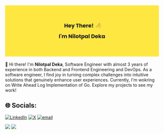 ![Banner](banner.png)

👋 Hi there! I'm **Nilotpal Deka**, Software Engineer with almost 3 years of experience in both Backend and Frontend Engineering and DevOps. As a software engineer, I find joy in turning complex challenges into intuitive solutions that genuinely enhance user experiences. Currently, I'm wokring on Write Ahead Log Implementation of Go. Explore my projects to see my work!

## 🌐 Socials:
[![LinkedIn](https://img.shields.io/badge/LinkedIn-%230077B5.svg?logo=linkedin&logoColor=white)](https://linkedin.com/in/iamnilotpaldeka) [![X](https://img.shields.io/badge/X-black.svg?logo=X&logoColor=white)](https://x.com/iamnilotpaldeka) [![email](https://img.shields.io/badge/Email-D14836?logo=gmail&logoColor=white)](mailto:iamnilotpaldeka@gmail.com) 

![](https://github-readme-stats.vercel.app/api/top-langs/?username=iamNilotpal&theme=catppuccin_mocha&hide_border=false&include_all_commits=false&count_private=true&layout=compact) 
![](https://github-readme-stats.vercel.app/api?username=iamNilotpal&theme=catppuccin_mocha&hide_border=false&include_all_commits=false&count_private=true)

